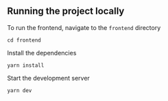## Running the project locally
To run the frontend, navigate to the `frontend` directory 
```shell
cd frontend
```
Install the dependencies
```shell
yarn install
```

Start the development server
```shell
yarn dev
```
